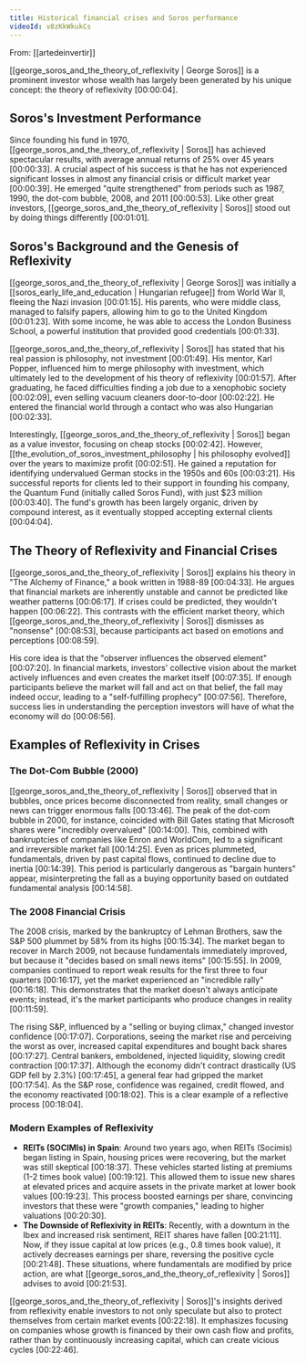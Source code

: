 ```yaml
---
title: Historical financial crises and Soros performance
videoId: v8zKkWkukCs
---
```


From: [[artedeinvertir]] <br/> 

[[george_soros_and_the_theory_of_reflexivity | George Soros]] is a prominent investor whose wealth has largely been generated by his unique concept: the theory of reflexivity <a class="yt-timestamp" data-t="00:00:04">[00:00:04]</a>.

## Soros's Investment Performance

Since founding his fund in 1970, [[george_soros_and_the_theory_of_reflexivity | Soros]] has achieved spectacular results, with average annual returns of 25% over 45 years <a class="yt-timestamp" data-t="00:00:26">[00:00:33]</a>. A crucial aspect of his success is that he has not experienced significant losses in almost any financial crisis or difficult market year <a class="yt-timestamp" data-t="00:00:39">[00:00:39]</a>. He emerged "quite strengthened" from periods such as 1987, 1990, the dot-com bubble, 2008, and 2011 <a class="yt-timestamp" data-t="00:00:44">[00:00:53]</a>. Like other great investors, [[george_soros_and_the_theory_of_reflexivity | Soros]] stood out by doing things differently <a class="yt-timestamp" data-t="00:00:59">[00:01:01]</a>.

## Soros's Background and the Genesis of Reflexivity

[[george_soros_and_the_theory_of_reflexivity | George Soros]] was initially a [[soros_early_life_and_education | Hungarian refugee]] from World War II, fleeing the Nazi invasion <a class="yt-timestamp" data-t="00:01:12">[00:01:15]</a>. His parents, who were middle class, managed to falsify papers, allowing him to go to the United Kingdom <a class="yt-timestamp" data-t="00:01:17">[00:01:23]</a>. With some income, he was able to access the London Business School, a powerful institution that provided good credentials <a class="yt-timestamp" data-t="00:01:27">[00:01:33]</a>.

[[george_soros_and_the_theory_of_reflexivity | Soros]] has stated that his real passion is philosophy, not investment <a class="yt-timestamp" data-t="00:01:46">[00:01:49]</a>. His mentor, Karl Popper, influenced him to merge philosophy with investment, which ultimately led to the development of his theory of reflexivity <a class="yt-timestamp" data-t="00:01:51">[00:01:57]</a>. After graduating, he faced difficulties finding a job due to a xenophobic society <a class="yt-timestamp" data-t="00:02:02">[00:02:09]</a>, even selling vacuum cleaners door-to-door <a class="yt-timestamp" data-t="00:02:18">[00:02:22]</a>. He entered the financial world through a contact who was also Hungarian <a class="yt-timestamp" data-t="00:02:27">[00:02:33]</a>.

Interestingly, [[george_soros_and_the_theory_of_reflexivity | Soros]] began as a value investor, focusing on cheap stocks <a class="yt-timestamp" data-t="00:02:37">[00:02:42]</a>. However, [[the_evolution_of_soros_investment_philosophy | his philosophy evolved]] over the years to maximize profit <a class="yt-timestamp" data-t="00:02:42">[00:02:51]</a>. He gained a reputation for identifying undervalued German stocks in the 1950s and 60s <a class="yt-timestamp" data-t="00:02:58">[00:03:21]</a>. His successful reports for clients led to their support in founding his company, the Quantum Fund (initially called Soros Fund), with just $23 million <a class="yt-timestamp" data-t="00:03:32">[00:03:40]</a>. The fund's growth has been largely organic, driven by compound interest, as it eventually stopped accepting external clients <a class="yt-timestamp" data-t="00:03:57">[00:04:04]</a>.

## The Theory of Reflexivity and Financial Crises

[[george_soros_and_the_theory_of_reflexivity | Soros]] explains his theory in "The Alchemy of Finance," a book written in 1988-89 <a class="yt-timestamp" data-t="00:04:27">[00:04:33]</a>. He argues that financial markets are inherently unstable and cannot be predicted like weather patterns <a class="yt-timestamp" data-t="00:05:51">[00:06:17]</a>. If crises could be predicted, they wouldn't happen <a class="yt-timestamp" data-t="00:06:20">[00:06:22]</a>. This contrasts with the efficient market theory, which [[george_soros_and_the_theory_of_reflexivity | Soros]] dismisses as "nonsense" <a class="yt-timestamp" data-t="00:08:51">[00:08:53]</a>, because participants act based on emotions and perceptions <a class="yt-timestamp" data-t="00:08:55">[00:08:59]</a>.

His core idea is that the "observer influences the observed element" <a class="yt-timestamp" data-t="00:07:17">[00:07:20]</a>. In financial markets, investors' collective vision about the market actively influences and even creates the market itself <a class="yt-timestamp" data-t="00:07:23">[00:07:35]</a>. If enough participants believe the market will fall and act on that belief, the fall may indeed occur, leading to a "self-fulfilling prophecy" <a class="yt-timestamp" data-t="00:07:45">[00:07:56]</a>. Therefore, success lies in understanding the perception investors will have of what the economy will do <a class="yt-timestamp" data-t="00:06:51">[00:06:56]</a>.

## Examples of Reflexivity in Crises

### The Dot-Com Bubble (2000)
[[george_soros_and_the_theory_of_reflexivity | Soros]] observed that in bubbles, once prices become disconnected from reality, small changes or news can trigger enormous falls <a class="yt-timestamp" data-t="00:13:30">[00:13:46]</a>. The peak of the dot-com bubble in 2000, for instance, coincided with Bill Gates stating that Microsoft shares were "incredibly overvalued" <a class="yt-timestamp" data-t="00:13:49">[00:14:00]</a>. This, combined with bankruptcies of companies like Enron and WorldCom, led to a significant and irreversible market fall <a class="yt-timestamp" data-t="00:14:09">[00:14:25]</a>. Even as prices plummeted, fundamentals, driven by past capital flows, continued to decline due to inertia <a class="yt-timestamp" data-t="00:14:30">[00:14:39]</a>. This period is particularly dangerous as "bargain hunters" appear, misinterpreting the fall as a buying opportunity based on outdated fundamental analysis <a class="yt-timestamp" data-t="00:14:42">[00:14:58]</a>.

### The 2008 Financial Crisis
The 2008 crisis, marked by the bankruptcy of Lehman Brothers, saw the S&P 500 plummet by 58% from its highs <a class="yt-timestamp" data-t="00:15:21">[00:15:34]</a>. The market began to recover in March 2009, not because fundamentals immediately improved, but because it "decides based on small news items" <a class="yt-timestamp" data-t="00:15:51">[00:15:55]</a>. In 2009, companies continued to report weak results for the first three to four quarters <a class="yt-timestamp" data-t="00:16:07">[00:16:17]</a>, yet the market experienced an "incredible rally" <a class="yt-timestamp" data-t="00:16:17">[00:16:18]</a>. This demonstrates that the market doesn't always anticipate events; instead, it's the market participants who produce changes in reality <a class="yt-timestamp" data-t="00:11:51">[00:11:59]</a>.

The rising S&P, influenced by a "selling or buying climax," changed investor confidence <a class="yt-timestamp" data-t="00:17:05">[00:17:07]</a>. Corporations, seeing the market rise and perceiving the worst as over, increased capital expenditures and bought back shares <a class="yt-timestamp" data-t="00:17:10">[00:17:27]</a>. Central bankers, emboldened, injected liquidity, slowing credit contraction <a class="yt-timestamp" data-t="00:17:31">[00:17:37]</a>. Although the economy didn't contract drastically (US GDP fell by 2.3%) <a class="yt-timestamp" data-t="00:17:40">[00:17:45]</a>, a general fear had gripped the market <a class="yt-timestamp" data-t="00:17:49">[00:17:54]</a>. As the S&P rose, confidence was regained, credit flowed, and the economy reactivated <a class="yt-timestamp" data-t="00:17:54">[00:18:02]</a>. This is a clear example of a reflective process <a class="yt-timestamp" data-t="00:18:04">[00:18:04]</a>.

### Modern Examples of Reflexivity

*   **REITs (SOCIMIs) in Spain**: Around two years ago, when REITs (Socimis) began listing in Spain, housing prices were recovering, but the market was still skeptical <a class="yt-timestamp" data-t="00:18:22">[00:18:37]</a>. These vehicles started listing at premiums (1-2 times book value) <a class="yt-timestamp" data-t="00:19:07">[00:19:12]</a>. This allowed them to issue new shares at elevated prices and acquire assets in the private market at lower book values <a class="yt-timestamp" data-t="00:19:15">[00:19:23]</a>. This process boosted earnings per share, convincing investors that these were "growth companies," leading to higher valuations <a class="yt-timestamp" data-t="00:20:17">[00:20:30]</a>.
*   **The Downside of Reflexivity in REITs**: Recently, with a downturn in the Ibex and increased risk sentiment, REIT shares have fallen <a class="yt-timestamp" data-t="00:21:00">[00:21:11]</a>. Now, if they issue capital at low prices (e.g., 0.8 times book value), it actively decreases earnings per share, reversing the positive cycle <a class="yt-timestamp" data-t="00:21:37">[00:21:48]</a>. These situations, where fundamentals are modified by price action, are what [[george_soros_and_the_theory_of_reflexivity | Soros]] advises to avoid <a class="yt-timestamp" data-t="00:21:51">[00:21:53]</a>.

[[george_soros_and_the_theory_of_reflexivity | Soros]]'s insights derived from reflexivity enable investors to not only speculate but also to protect themselves from certain market events <a class="yt-timestamp" data-t="00:22:15">[00:22:18]</a>. It emphasizes focusing on companies whose growth is financed by their own cash flow and profits, rather than by continuously increasing capital, which can create vicious cycles <a class="yt-timestamp" data-t="00:22:38">[00:22:46]</a>.